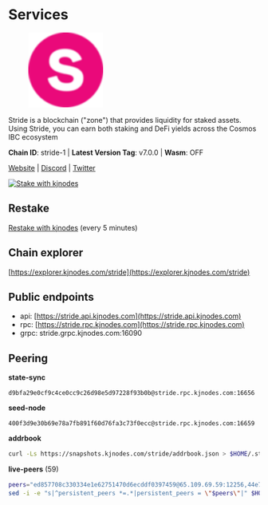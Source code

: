 # Services

<figure><img src="https://raw.githubusercontent.com/kj89/cosmos-images/main/logos/stride.png" width="150" alt=""><figcaption></figcaption></figure>

Stride is a blockchain ("zone") that provides liquidity for staked assets.  Using Stride, you can earn both staking and DeFi yields across the Cosmos IBC ecosystem

**Chain ID**: stride-1 | **Latest Version Tag**: v7.0.0 | **Wasm**: OFF

[Website](https://stride.zone) | [Discord](https://discord.gg/mzQZ8dAE7u) | [Twitter](https://twitter.com/stride_zone)

[![Stake with kjnodes](https://i.ibb.co/cr44Q8j/button-stake-with-kjnodes.png)](https://restake.app/stride/stridevaloper1j8gkhtllnp252l6g6zwzea30e7pvzqttr9768n)

## Restake

[Restake with kjnodes](https://restake.app/stride/stridevaloper1j8gkhtllnp252l6g6zwzea30e7pvzqttr9768n) (every 5 minutes)
## Chain explorer
[https://explorer.kjnodes.com/stride](https://explorer.kjnodes.com/stride)

## Public endpoints

* api: [https://stride.api.kjnodes.com](https://stride.api.kjnodes.com)
* rpc: [https://stride.rpc.kjnodes.com](https://stride.rpc.kjnodes.com)
* grpc: stride.grpc.kjnodes.com:16090

## Peering

**state-sync**

```text
d9bfa29e0cf9c4ce0cc9c26d98e5d97228f93b0b@stride.rpc.kjnodes.com:16656
```

**seed-node**

```text
400f3d9e30b69e78a7fb891f60d76fa3c73f0ecc@stride.rpc.kjnodes.com:16659
```

**addrbook**
```bash
curl -Ls https://snapshots.kjnodes.com/stride/addrbook.json > $HOME/.stride/config/addrbook.json
```

**live-peers** (59)
```bash
peers="ed857708c330334e1e62751470d6ecddf0397459@65.109.69.59:12256,44e797771bff124693e63a8ec331d42873cf2ae2@95.217.202.49:35656,cc35475fe1f7c345af0ea8a692f3b4b41c8f12a2@116.202.36.240:10156,2254e6968e5c7ebc98ef5b79b388502fa44e10e1@5.161.134.44:26656,d9bfa29e0cf9c4ce0cc9c26d98e5d97228f93b0b@65.109.88.38:16656,e726816f42831689eab9378d5d577f1d06d25716@176.9.188.21:26656,a757fc9ea95a7f643d392ec9fdaa31cbf06e76d9@195.3.221.21:12256,3a75e5c30eb6b7f56fe3dbcc968abc44db569389@65.108.202.143:26656,d2247f7b919f0781c90ee61958d7044665a22d38@169.155.44.213:26656,3505b1ece40f94cab8f80cfe31f5106c028ccd05@185.193.17.40:12256,ebc272824924ea1a27ea3183dd0b9ba713494f83@185.16.39.158:26886,04b797b5a56fb939a97a3c7d9c3230d09b85e8d7@93.189.30.118:26656,748d1362c37b6267393b9fbf5fbe1191e75e2539@65.109.52.178:26656,fb24bc1de8c563e822897fba89bf150c602f3123@198.244.178.213:26656,463b1dc6903455575079572fb23407be586f2a4b@185.16.39.37:26656,5383a21cf2d5e513aea2c3e430133f31aa2e5d00@138.201.32.103:26656,e1b058e5cfa2b836ddaa496b10911da62dcf182e@138.201.8.248:26656,a7d96dc929824613315dcc1c90fee119f28cc51f@164.152.160.155:26656,87a7a8cc67967d0ede5d68a1477c44a40a8705f7@108.165.178.242:26653,8fff37214fb0ef622f1c09dccb22d6321e004c3e@109.123.242.163:50056,ade7d4d0009c7725ee991b8c40a7f646f76bf1e3@149.102.140.108:26656,5093547fdf0430143ac66b4ee55d80e6542a6c10@217.174.247.163:26656,fc305427390397f8c4eebe5bc22919c1cc5d4532@65.109.43.75:27007,8d7d0f32d53467c4d5e8871faf4ec58ea970fed2@157.90.179.182:26456,9ee75491e354965d8bfd8434aa093f8613bc1dce@65.108.238.103:12256,6856de6f0c70a850db2b58deb43d568fced4a524@35.208.90.201:26656,a3f95b0b15c31a68a7535f6068c4e14b95e90dcf@65.109.92.240:21016,1483ddbd1ba369c01d5496877314ed1b09bd9cc3@65.21.189.221:12256,05eec003db41d7ff47a317ef59f83e31bdca23c3@78.107.234.44:26656,82588f011491c6100d922d133f52fc23460b9231@135.181.67.235:26656,a69704ad35dea3df36a169a823203bb1fec26f83@65.109.82.106:16656,f8e2f80a8c58e6f53cc4940f5f1eac55c9067480@35.213.184.121:26656,df43d9a9490495aa528431077b526eabeec46b52@95.217.197.100:26653,fb8505c994cb90927c766e3c3d2db38044a596bc@139.59.31.201:26656,6831d67983cf5ebcb44da01737ccd6ccbd15c08e@193.70.47.90:12256,471518432477e31ea348af246c0b54095d41352c@78.47.210.211:26656,3fef899adcdeded56f6c69fe55c5da1624303367@163.172.101.208:4656,474893e4c5c0970d70db5612e24a54ebd87abeac@95.217.192.173:6000,7ec6917a0519decec00a9a29f599c4d90ebf3b86@65.21.136.170:51656,615ebc348998f7f050763dd0a9201e8f61e8fc07@35.210.78.199:26656,1ec2a654e00e22279ee50f13f074f2bce7218681@15.235.114.194:10156,d36ac7580cc8907a00b0add8c3b047caea6df4ed@107.155.67.202:26636,0393c19b176d1cf8bc560c5a8fa990301deb1a7e@95.217.126.187:26656,c124ce0b508e8b9ed1c5b6957f362225659b5343@144.76.177.187:26656,ea6a7b2f366bc343f0670f1673fd86001dd08eb0@65.108.122.246:26636,51bc6a9a3afa6db0836cef42d9e98ed66a1ce389@34.173.31.167:26656,d77e7918b9f9e21ee60a8e03075ca3e5f7353912@162.55.4.253:26656,cd680cc992983e5c8244b5529034a2e362e7a6d3@93.159.134.157:26656,950da031d9536b9fbd0e9f0c70d65740d11d0111@192.118.76.199:26626,8ade90b45b991088c92e8583e8bc93589d6cd81e@84.244.95.247:26656,233e06cfa51d53e186afe032e848f5c9f5cd4a01@83.171.248.3:26656,996b5b1156518cc4383db81c1bcf8223b55727a8@49.12.23.149:27007,6cceba286b498d4a1931f85e35ea0fa433373057@78.47.208.99:26656,d95477fd745d8a5e4b3d9052149d28a5dc447a88@35.206.158.54:26656,d056dcd5ac8dddb23e2962a5ade6ee51f9bfd785@162.19.89.8:10456,18704d8ffb35d412adb3fb8eea62c894cf175e75@86.48.26.130:26656,df3f533e6b9776c11f08da804edcb810cbdd2080@65.108.234.23:12256,0198f6d3ebe7bed4d176558a2ce8d341531f3e7b@74.80.183.130:26653,a7b4cf6f65138ba61518c2c45402da32dc8e28b7@88.99.164.158:21016"
sed -i -e "s|^persistent_peers *=.*|persistent_peers = \"$peers\"|" $HOME/.stride/config/config.toml
```

